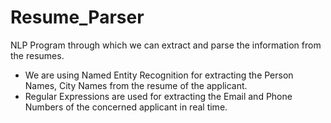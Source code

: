 # Resume_Parser
NLP Program through which we can extract and parse the information from the resumes.
- We are using Named Entity Recognition for extracting the Person Names, City Names from the resume of the applicant. 
- Regular Expressions are used for extracting the Email and Phone Numbers of the concerned applicant in real time.
